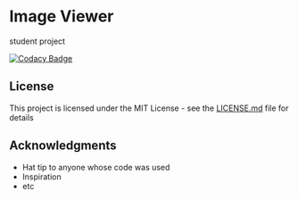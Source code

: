 # Image Viewer
student project


[![Codacy Badge](https://api.codacy.com/project/badge/Grade/5c79bce6fe60440a9f00389d21c89799)](https://www.codacy.com/manual/pitchounvivi/image-viewer?utm_source=github.com&amp;utm_medium=referral&amp;utm_content=pitchounvivi/image-viewer&amp;utm_campaign=Badge_Grade)


## License

This project is licensed under the MIT License - see the [LICENSE.md](LICENSE.md) file for details

## Acknowledgments

* Hat tip to anyone whose code was used
* Inspiration
* etc
